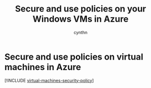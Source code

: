﻿---
title: Secure and use policies on your Windows VMs in Azure 
description: Learn about security and policies for Windows and virtual machines in Azure.
services: virtual-machines-windows
documentationcenter: ''
author: cynthn
manager: gwallace

tags: azure-resource-manager

ms.assetid:
ms.service: virtual-machines-windows
ms.workload: infrastructure-services
ms.tgt_pltfrm: vm-windows
ms.date: 11/26/2018
ms.author: cynthn
ms.topic: conceptual
---

# Secure and use policies on virtual machines in Azure

[!INCLUDE [virtual-machines-security-policy](../../../includes/virtual-machines-security-policy.md)]

